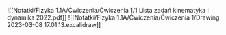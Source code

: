 ![[Notatki/Fizyka 1.1A/Ćwiczenia/Ćwiczenia 1/1 Lista zadań kinematyka i dynamika 2022.pdf]]
![[Notatki/Fizyka 1.1A/Ćwiczenia/Ćwiczenia 1/Drawing 2023-03-08 17.01.13.excalidraw]]